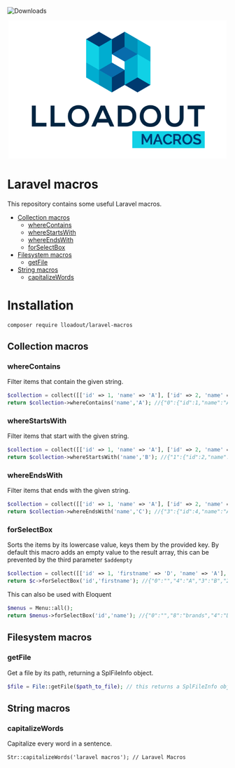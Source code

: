 ![Downloads](https://img.shields.io/packagist/dt/lloadout/laravel-macros.svg?style=flat-square)

<p align="center">
    <img src="https://github.com/LLoadout/assets/blob/master/LLoadout_macros.png" width="500" title="LLoadout logo">
</p>

# Laravel macros

This repository contains some useful Laravel macros.

- [Collection macros](#collection-macros)
    - [whereContains](#wherecontains)
    - [whereStartsWith](#wherestartswith)
    - [whereEndsWith](#whereendswith)
    - [forSelectBox](#forselectbox)
- [Filesystem macros](#filesystem-macros)
  -  [getFile](#getfile)
- [String macros](#stringmacros)
  -  [capitalizeWords](#capitalizewords)

# Installation

```
composer require lloadout/laravel-macros
```

## Collection macros

### whereContains

Filter items that contain the given string.

```php
$collection = collect([['id' => 1, 'name' => 'A'], ['id' => 2, 'name' => 'B'], ['id' => 3, 'name' => 'AB'], ['id' => 4, 'name' => 'ABC']]);
return $collection->whereContains('name','A'); //{"0":{"id":1,"name":"A"},"2":{"id":3,"name":"AB"},"3":{"id":4,"name":"ABC"}}
```

### whereStartsWith

Filter items that start with the given string.

```php
$collection = collect([['id' => 1, 'name' => 'A'], ['id' => 2, 'name' => 'B'], ['id' => 3, 'name' => 'AB'], ['id' => 4, 'name' => 'ABC']]);
return $collection->whereStartsWith('name','B'); //{"1":{"id":2,"name":"B"}}
```

### whereEndsWith

Filter items that ends with the given string.

```php
$collection = collect([['id' => 1, 'name' => 'A'], ['id' => 2, 'name' => 'B'], ['id' => 3, 'name' => 'AB'], ['id' => 4, 'name' => 'ABC']]);
return $collection->whereEndsWith('name','C'); //{"3":{"id":4,"name":"ABC"}}
```

### forSelectBox

Sorts the items by its lowercase value, keys them by the provided key.  By default this macro adds an empty value to the result array, this can be prevented by
the third parameter `$addempty`

```php
$collection = collect([['id' => 1, 'firstname' => 'D', 'name' => 'A'], ['id' => 2, 'firstname' => 'C', 'name' => 'B'], ['id' => 3, 'firstname' => 'B', 'name' => 'C'], ['id' => 4, 'firstname' => 'A', 'name' => 'D']]);
return $c->forSelectBox('id','firstname'); //{"0":"","4":"A","3":"B","2":"C","1":"D"}
```

This can also be used with Eloquent

```php
$menus = Menu::all();
return $menus->forSelectBox('id','name'); //{"0":"","8":"brands","4":"Developer menu","3":"Manage roles","2":"Manage users","6":"Menus","5":"Permissions","7":"Producten","1":"User management"}
```

## Filesystem macros

### getFile

Get a file by its path, returning a SplFileInfo object.

```php
$file = File::getFile($path_to_file); // this returns a SplFileInfo object.
```

## String macros

### capitalizeWords

Capitalize every word in a sentence.

```
Str::capitalizeWords('laravel macros'); // Laravel Macros
```